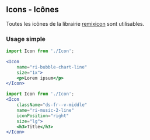 ## Icons - Icônes

Toutes les icônes de la librairie [remixicon](https://remixicon.com/) sont utilisables.

### Usage simple
```jsx
import Icon from './Icon';

<Icon
    name="ri-bubble-chart-line"
    size="1x">
    <p>Lorem ipsum</p>
</Icon>
```

```jsx
import Icon from './Icon';
<Icon
    className="ds-fr--v-middle"
    name="ri-music-2-line"
    iconPosition="right"
    size="lg">
    <h3>Title</h3>
</Icon>
```




